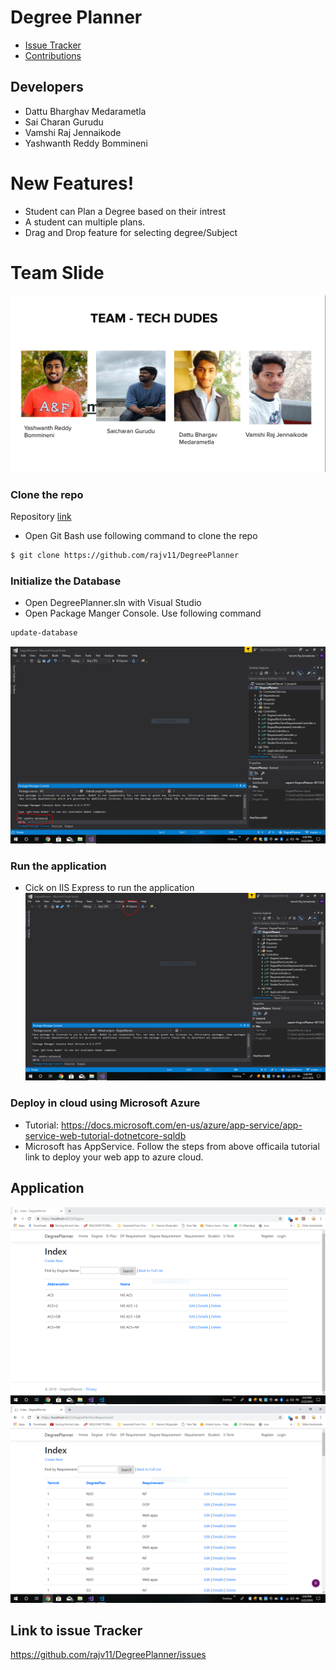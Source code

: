 # Degree Planner
- [Issue Tracker](https://github.com/rajv11/DegreePlanner/issues)
- [Contributions](https://github.com/rajv11/DegreePlanner/graphs/contributors)
## Developers

  - Dattu Bharghav Medarametla
  - Sai Charan Gurudu
  - Vamshi Raj Jennaikode
  - Yashwanth Reddy Bommineni

# New Features!

  - Student can Plan a Degree based on their intrest
  - A student can multiple plans.
  - Drag and Drop feature for selecting degree/Subject
  
 # Team Slide
 ![](https://github.com/rajv11/DegreePlanner/blob/master/Docs/screen.png)

### Clone the repo
Repository [link](https://github.com/rajv11/DegreePlanner)
 - Open Git Bash use following command to clone the repo
 ```sh
 $ git clone https://github.com/rajv11/DegreePlanner
```
 
### Initialize the Database
- Open DegreePlanner.sln with Visual Studio 
- Open Package Manger Console. Use following command
 ```sh
update-database
```
![](https://github.com/rajv11/DegreePlanner/blob/master/Docs/PM.PNG)
### Run the application
- Cick on IIS Express to run the application
![](https://github.com/rajv11/DegreePlanner/blob/master/Docs/run.PNG)

### Deploy in cloud using Microsoft Azure
- Tutorial: https://docs.microsoft.com/en-us/azure/app-service/app-service-web-tutorial-dotnetcore-sqldb
- Microsoft has AppService. Follow the steps from above officaila tutorial link to deploy your web app to azure cloud.

## Application
![](https://github.com/rajv11/DegreePlanner/blob/master/Docs/demo.PNG)
![](https://github.com/rajv11/DegreePlanner/blob/master/Docs/demo1.PNG)

## Link to issue Tracker

https://github.com/rajv11/DegreePlanner/issues
